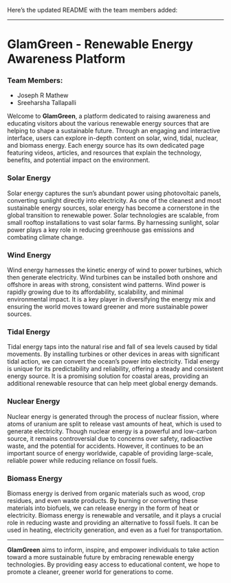 Here’s the updated README with the team members added:

---

# GlamGreen - Renewable Energy Awareness Platform

### Team Members:
- Joseph R Mathew
- Sreeharsha Tallapalli

Welcome to **GlamGreen**, a platform dedicated to raising awareness and educating visitors about the various renewable energy sources that are helping to shape a sustainable future. Through an engaging and interactive interface, users can explore in-depth content on solar, wind, tidal, nuclear, and biomass energy. Each energy source has its own dedicated page featuring videos, articles, and resources that explain the technology, benefits, and potential impact on the environment.

### Solar Energy
Solar energy captures the sun’s abundant power using photovoltaic panels, converting sunlight directly into electricity. As one of the cleanest and most sustainable energy sources, solar energy has become a cornerstone in the global transition to renewable power. Solar technologies are scalable, from small rooftop installations to vast solar farms. By harnessing sunlight, solar power plays a key role in reducing greenhouse gas emissions and combating climate change.

### Wind Energy
Wind energy harnesses the kinetic energy of wind to power turbines, which then generate electricity. Wind turbines can be installed both onshore and offshore in areas with strong, consistent wind patterns. Wind power is rapidly growing due to its affordability, scalability, and minimal environmental impact. It is a key player in diversifying the energy mix and ensuring the world moves toward greener and more sustainable power sources.

### Tidal Energy
Tidal energy taps into the natural rise and fall of sea levels caused by tidal movements. By installing turbines or other devices in areas with significant tidal action, we can convert the ocean’s power into electricity. Tidal energy is unique for its predictability and reliability, offering a steady and consistent energy source. It is a promising solution for coastal areas, providing an additional renewable resource that can help meet global energy demands.

### Nuclear Energy
Nuclear energy is generated through the process of nuclear fission, where atoms of uranium are split to release vast amounts of heat, which is used to generate electricity. Though nuclear energy is a powerful and low-carbon source, it remains controversial due to concerns over safety, radioactive waste, and the potential for accidents. However, it continues to be an important source of energy worldwide, capable of providing large-scale, reliable power while reducing reliance on fossil fuels.

### Biomass Energy
Biomass energy is derived from organic materials such as wood, crop residues, and even waste products. By burning or converting these materials into biofuels, we can release energy in the form of heat or electricity. Biomass energy is renewable and versatile, and it plays a crucial role in reducing waste and providing an alternative to fossil fuels. It can be used in heating, electricity generation, and even as a fuel for transportation.

---

**GlamGreen** aims to inform, inspire, and empower individuals to take action toward a more sustainable future by embracing renewable energy technologies. By providing easy access to educational content, we hope to promote a cleaner, greener world for generations to come.